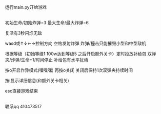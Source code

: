 运行main.py开始游戏 <br><br>
  
初始生命/初始炸弹=3 最大生命/最大炸弹=6

复活有3秒闪烁无敌

wasd或↑↓←→控制方向 空格发射炸弹 炸弹/撞击只能摧毁小型和中型敌机

根据等级（初始等级1 100w达到等级5 之后开启额外关卡）定时投放补给包 双弹夹/炸弹/生命+1/时间停止 补给包有水平扰动

按o开启作弊模式(嘿嘿嘿) 再按o关闭 关闭后保持1次双弹夹持续时间

按i显示详细信息(和额外关卡相关)

esc直接游戏结束 <br><br>

联系qq 410473517  
